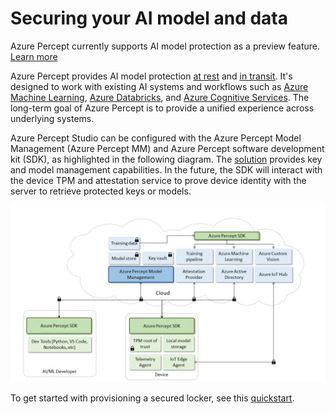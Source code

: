 # Securing your AI model and data

Azure Percept currently supports AI model protection as a preview feature. [Learn more](https://azure.microsoft.com/en-us/support/legal/preview-supplemental-terms/)

Azure Percept provides AI model protection [at rest](protection-at-rest.md) and [in transit](protection-in-transit.md). It's designed to work with existing AI systems and workflows such as [Azure Machine Learning](https://azure.microsoft.com/en-us/services/machine-learning/), [Azure Databricks](https://azure.microsoft.com/en-us/services/databricks/), and [Azure Cognitive Services](https://azure.microsoft.com/en-us/services/cognitive-services/). The long-term goal of Azure Percept is to provide a unified experience across underlying systems.

Azure Percept Studio can be configured with the Azure Percept Model Management (Azure Percept MM) and Azure Percept software development kit (SDK), as highlighted in the following diagram. The [solution](server-topology.md) provides key and model management capabilities. In the future, the SDK will interact with the device TPM and attestation service to prove device identity with the server to retrieve protected keys or models.

![Architecture](./imgs/Azure_Percept_Model_and_Data_Protection.Architecture.png) 

To get started with provisioning a secured locker, see this [quickstart](provision-a-secured-locker.md).
